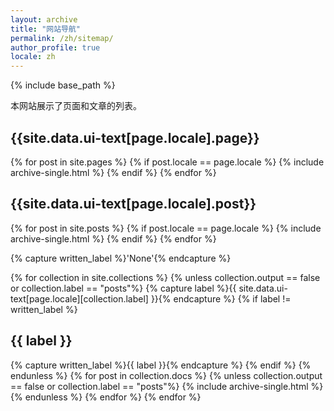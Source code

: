 ```yaml
---
layout: archive
title: "网站导航"
permalink: /zh/sitemap/
author_profile: true
locale: zh
---
```


{% include base_path %}

本网站展示了页面和文章的列表。

<h2>{{site.data.ui-text[page.locale].page}}</h2>
{% for post in site.pages %}
  {% if post.locale == page.locale %}
    {% include archive-single.html %}
  {% endif %}
{% endfor %}

<h2>{{site.data.ui-text[page.locale].post}}</h2>
{% for post in site.posts %}
  {% if post.locale == page.locale %}
    {% include archive-single.html %}
  {% endif %}
{% endfor %}

{% capture written_label %}'None'{% endcapture %}

{% for collection in site.collections %}
{% unless collection.output == false or collection.label == "posts"%}
  {% capture label %}{{ site.data.ui-text[page.locale][collection.label] }}{% endcapture %}
  {% if label != written_label %}
  <h2>{{ label }}</h2>
  {% capture written_label %}{{ label }}{% endcapture %}
  {% endif %}
{% endunless %}
{% for post in collection.docs %}
  {% unless collection.output == false or collection.label == "posts"%}
  {% include archive-single.html %}
  {% endunless %}
{% endfor %}
{% endfor %}
